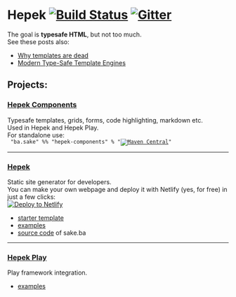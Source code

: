 # Hepek  [![Build Status](	https://img.shields.io/travis/sake92/hepek/master.svg?logo=travis&style=flat-square)](https://travis-ci.org/sake92/hepek) [![Gitter](https://img.shields.io/gitter/room/sake92/hepek.svg?style=flat-square)](https://gitter.im/sake92/hepek?utm_source=badge&utm_medium=badge&utm_campaign=pr-badge&utm_content=badge)

The goal is **typesafe HTML**, but not too much.  
See these posts also: 
- [Why templates are dead](https://codeburst.io/80-of-my-coding-is-doing-this-or-why-templates-are-dead-b640fc149e22)
- [Modern Type-Safe Template Engines](https://dzone.com/articles/modern-type-safe-template-engines)

## Projects:

### [Hepek Components](https://sake92.github.io/hepek/hepek/components/index.html)
Typesafe templates, grids, forms, code highlighting, markdown etc.  
Used in Hepek and Hepek Play.  
For standalone use:  
<code>
"ba.sake" %% "hepek-components" % "[![Maven Central](https://img.shields.io/maven-central/v/ba.sake/hepek_2.13.svg?style=flat-square&label=)](https://mvnrepository.com/artifact/ba.sake/hepek)"
</code>

---
### [Hepek](https://sake92.github.io/hepek/hepek/index.html)
Static site generator for developers.  
You can make your own webpage and deploy it with Netlify (yes, for free) in just a few clicks:  
[![Deploy to Netlify](https://www.netlify.com/img/deploy/button.svg)](https://app.netlify.com/start/deploy?repository=https://github.com/sake92/hepek-starter)

- [starter template](https://github.com/sake92/hepek-starter)
- [examples](https://github.com/sake92/hepek-examples)
- [source code](https://github.com/sake92/sake-ba-source) of sake.ba


---
### [Hepek Play](https://sake92.github.io/hepek/hepek/play/index.html)
Play framework integration.
- [examples](https://github.com/sake92/play-hepek-example)

